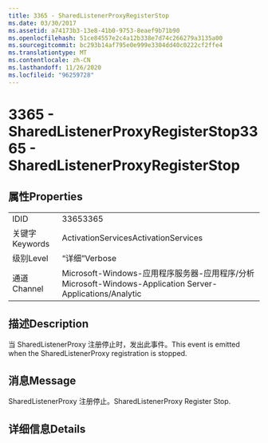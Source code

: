 ```yaml
---
title: 3365 - SharedListenerProxyRegisterStop
ms.date: 03/30/2017
ms.assetid: a74173b3-13e8-41b0-9753-8eaef9b71b90
ms.openlocfilehash: 51ce84557e2c4a12b338e7d74c266279a3135a00
ms.sourcegitcommit: bc293b14af795e0e999e3304dd40c0222cf2ffe4
ms.translationtype: MT
ms.contentlocale: zh-CN
ms.lasthandoff: 11/26/2020
ms.locfileid: "96259728"
---
```

# <a name="3365---sharedlistenerproxyregisterstop"></a><span data-ttu-id="f30b2-102">3365 - SharedListenerProxyRegisterStop</span><span class="sxs-lookup"><span data-stu-id="f30b2-102">3365 - SharedListenerProxyRegisterStop</span></span>

## <a name="properties"></a><span data-ttu-id="f30b2-103">属性</span><span class="sxs-lookup"><span data-stu-id="f30b2-103">Properties</span></span>  
  
|||  
|-|-|  
|<span data-ttu-id="f30b2-104">ID</span><span class="sxs-lookup"><span data-stu-id="f30b2-104">ID</span></span>|<span data-ttu-id="f30b2-105">3365</span><span class="sxs-lookup"><span data-stu-id="f30b2-105">3365</span></span>|  
|<span data-ttu-id="f30b2-106">关键字</span><span class="sxs-lookup"><span data-stu-id="f30b2-106">Keywords</span></span>|<span data-ttu-id="f30b2-107">ActivationServices</span><span class="sxs-lookup"><span data-stu-id="f30b2-107">ActivationServices</span></span>|  
|<span data-ttu-id="f30b2-108">级别</span><span class="sxs-lookup"><span data-stu-id="f30b2-108">Level</span></span>|<span data-ttu-id="f30b2-109">“详细”</span><span class="sxs-lookup"><span data-stu-id="f30b2-109">Verbose</span></span>|  
|<span data-ttu-id="f30b2-110">通道</span><span class="sxs-lookup"><span data-stu-id="f30b2-110">Channel</span></span>|<span data-ttu-id="f30b2-111">Microsoft-Windows-应用程序服务器-应用程序/分析</span><span class="sxs-lookup"><span data-stu-id="f30b2-111">Microsoft-Windows-Application Server-Applications/Analytic</span></span>|  
  
## <a name="description"></a><span data-ttu-id="f30b2-112">描述</span><span class="sxs-lookup"><span data-stu-id="f30b2-112">Description</span></span>  

 <span data-ttu-id="f30b2-113">当 SharedListenerProxy 注册停止时，发出此事件。</span><span class="sxs-lookup"><span data-stu-id="f30b2-113">This event is emitted when the SharedListenerProxy registration is stopped.</span></span>  
  
## <a name="message"></a><span data-ttu-id="f30b2-114">消息</span><span class="sxs-lookup"><span data-stu-id="f30b2-114">Message</span></span>  

 <span data-ttu-id="f30b2-115">SharedListenerProxy 注册停止。</span><span class="sxs-lookup"><span data-stu-id="f30b2-115">SharedListenerProxy Register Stop.</span></span>  
  
## <a name="details"></a><span data-ttu-id="f30b2-116">详细信息</span><span class="sxs-lookup"><span data-stu-id="f30b2-116">Details</span></span>
